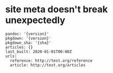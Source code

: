# site meta doesn't break unexpectedly

    pandoc: '{version}'
    pkgdown: '{version}'
    pkgdown_sha: '{sha}'
    articles: {}
    last_built: 2020-01-01T00:00Z
    urls:
      reference: http://test.org/reference
      article: http://test.org/articles
    

